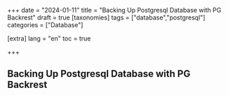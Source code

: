 +++
date = "2024-01-11"
title = "Backing Up Postgresql Database with PG Backrest"
draft = true
[taxonomies]
tags = ["database","postgresql"]
categories = ["Database"]


[extra]
lang = "en"
toc = true

+++

## Backing Up Postgresql Database with PG Backrest

